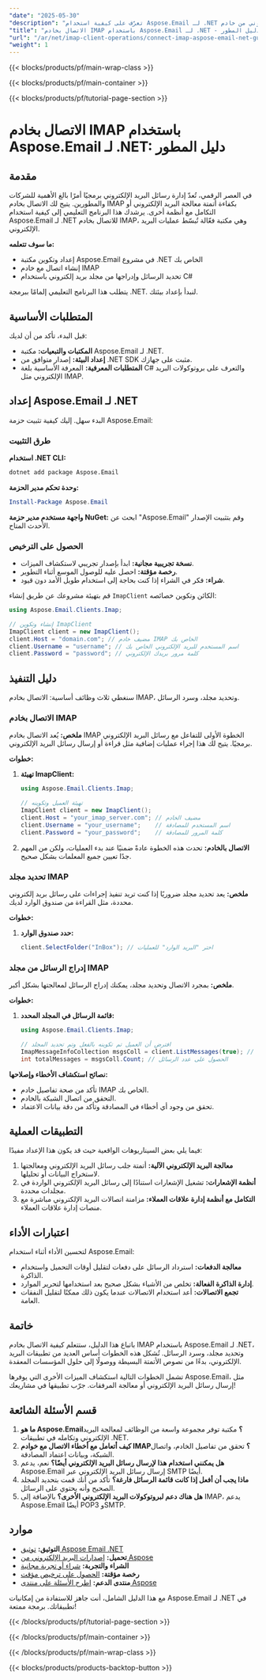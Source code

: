 ```yaml
---
"date": "2025-05-30"
"description": "تعرّف على كيفية استخدام Aspose.Email لـ .NET لتوصيل وإدارة وفهرسة رسائل البريد الإلكتروني من خادم IMAP باستخدام C#. مثالي للمطورين الذين يبحثون عن تكامل فعال للبريد الإلكتروني."
"title": "الاتصال بخادم IMAP باستخدام Aspose.Email لـ .NET - دليل المطور"
"url": "/ar/net/imap-client-operations/connect-imap-aspose-email-net-guide/"
"weight": 1
---
```


{{< blocks/products/pf/main-wrap-class >}}

{{< blocks/products/pf/main-container >}}

{{< blocks/products/pf/tutorial-page-section >}}
# الاتصال بخادم IMAP باستخدام Aspose.Email لـ .NET: دليل المطور

## مقدمة

في العصر الرقمي، تُعدّ إدارة رسائل البريد الإلكتروني برمجيًا أمرًا بالغ الأهمية للشركات والمطورين. يتيح لك الاتصال بخادم IMAP بكفاءة أتمتة معالجة البريد الإلكتروني أو التكامل مع أنظمة أخرى. يرشدك هذا البرنامج التعليمي إلى كيفية استخدام Aspose.Email لـ .NET للاتصال بخادم IMAP، وهي مكتبة فعّالة تُبسّط عمليات البريد الإلكتروني.

**ما سوف تتعلمه:**
- إعداد وتكوين مكتبة Aspose.Email في مشروع .NET الخاص بك
- إنشاء اتصال مع خادم IMAP
- تحديد الرسائل وإدراجها من مجلد بريد إلكتروني باستخدام C#

يتطلب هذا البرنامج التعليمي إلمامًا ببرمجة .NET. لنبدأ بإعداد بيئتك.

## المتطلبات الأساسية

قبل البدء، تأكد من أن لديك:
- **المكتبات والتبعيات:** مكتبة Aspose.Email لـ .NET.
- **إعداد البيئة:** إصدار متوافق من .NET SDK مثبت على جهازك.
- **المتطلبات المعرفية:** المعرفة الأساسية بلغة C# والتعرف على بروتوكولات البريد الإلكتروني مثل IMAP.

## إعداد Aspose.Email لـ .NET

البدء سهل. إليك كيفية تثبيت حزمة Aspose.Email:

### طرق التثبيت

**استخدام .NET CLI:**
```bash
dotnet add package Aspose.Email
```

**وحدة تحكم مدير الحزمة:**
```powershell
Install-Package Aspose.Email
```

**واجهة مستخدم مدير حزمة NuGet:**
ابحث عن "Aspose.Email" وقم بتثبيت الإصدار الأحدث المتاح.

### الحصول على الترخيص
- **نسخة تجريبية مجانية:** ابدأ بإصدار تجريبي لاستكشاف الميزات.
- **رخصة مؤقتة:** احصل عليه للوصول الموسع أثناء التطوير.
- **شراء:** فكر في الشراء إذا كنت بحاجة إلى استخدام طويل الأمد دون قيود.

قم بتهيئة مشروعك عن طريق إنشاء `ImapClient` الكائن وتكوين خصائصه:

```csharp
using Aspose.Email.Clients.Imap;

// إنشاء وتكوين ImapClient
ImapClient client = new ImapClient();
client.Host = "domain.com"; // مضيف خادم IMAP الخاص بك
client.Username = "username"; // اسم المستخدم للبريد الإلكتروني الخاص بك
client.Password = "password"; // كلمة مرور بريدك الإلكتروني
```

## دليل التنفيذ

سنغطي ثلاث وظائف أساسية: الاتصال بخادم IMAP، وتحديد مجلد، وسرد الرسائل.

### الاتصال بخادم IMAP

**ملخص:**
يُعد الاتصال بخادم IMAP الخطوة الأولى للتفاعل مع رسائل البريد الإلكتروني برمجيًا. يتيح لك هذا إجراء عمليات إضافية مثل قراءة أو إرسال رسائل البريد الإلكتروني.

**خطوات:**
1. **تهيئة ImapClient:** 
   ```csharp
   using Aspose.Email.Clients.Imap;
   
   // تهيئة العميل وتكوينه
   ImapClient client = new ImapClient();
   client.Host = "your_imap_server.com"; // مضيف الخادم
   client.Username = "your_username";    // اسم المستخدم للمصادقة
   client.Password = "your_password";    // كلمة المرور للمصادقة
   ```
2. **الاتصال بالخادم:** 
   تحدث هذه الخطوة عادةً ضمنيًا عند بدء العمليات، ولكن من المهم جدًا تعيين جميع المعلمات بشكل صحيح.

### تحديد مجلد IMAP

**ملخص:**
يعد تحديد مجلد ضروريًا إذا كنت تريد تنفيذ إجراءات على رسائل بريد إلكتروني محددة، مثل القراءة من صندوق الوارد لديك.

**خطوات:**
1. **حدد صندوق الوارد:** 
   ```csharp
   client.SelectFolder("InBox"); // اختر "البريد الوارد" للعمليات
   ```

### إدراج الرسائل من مجلد IMAP

**ملخص:**
بمجرد الاتصال وتحديد مجلد، يمكنك إدراج الرسائل لمعالجتها بشكل أكبر.

**خطوات:**
1. **قائمة الرسائل في المجلد المحدد:** 
   ```csharp
   using Aspose.Email.Clients.Imap;

   // افترض أن العميل تم تكوينه بالفعل وتم تحديد المجلد
   ImapMessageInfoCollection msgsColl = client.ListMessages(true); // استرجاع جميع الرسائل
   int totalMessages = msgsColl.Count; // الحصول على عدد الرسائل
   ```

**نصائح استكشاف الأخطاء وإصلاحها:**
- تأكد من صحة تفاصيل خادم IMAP الخاص بك.
- التحقق من اتصال الشبكة بالخادم.
- تحقق من وجود أي أخطاء في المصادقة وتأكد من دقة بيانات الاعتماد.

## التطبيقات العملية

فيما يلي بعض السيناريوهات الواقعية حيث قد يكون هذا الإعداد مفيدًا:
1. **معالجة البريد الإلكتروني الآلية:** أتمتة جلب رسائل البريد الإلكتروني ومعالجتها لاستخراج البيانات أو تحليلها.
2. **أنظمة الإشعارات:** تشغيل الإشعارات استنادًا إلى رسائل البريد الإلكتروني الواردة في مجلدات محددة.
3. **التكامل مع أنظمة إدارة علاقات العملاء:** مزامنة اتصالات البريد الإلكتروني مباشرة مع منصات إدارة علاقات العملاء.

## اعتبارات الأداء

لتحسين الأداء أثناء استخدام Aspose.Email:
- **معالجة الدفعات:** استرداد الرسائل على دفعات لتقليل أوقات التحميل واستخدام الذاكرة.
- **إدارة الذاكرة الفعالة:** تخلص من الأشياء بشكل صحيح بعد استخدامها لتحرير الموارد.
- **تجمع الاتصالات:** أعد استخدام الاتصالات عندما يكون ذلك ممكنًا لتقليل النفقات العامة.

## خاتمة

باتباع هذا الدليل، ستتعلم كيفية الاتصال بخادم IMAP باستخدام Aspose.Email لـ .NET، وتحديد مجلد، وسرد الرسائل. تُشكل هذه الخطوات أساس العديد من تطبيقات البريد الإلكتروني، بدءًا من نصوص الأتمتة البسيطة ووصولًا إلى حلول المؤسسات المعقدة.

تشمل الخطوات التالية استكشاف الميزات الأخرى التي يوفرها Aspose.Email، مثل إرسال رسائل البريد الإلكتروني أو معالجة المرفقات. جرّب تطبيقها في مشاريعك!

## قسم الأسئلة الشائعة

1. **ما هو Aspose.Email؟**
   مكتبة توفر مجموعة واسعة من الوظائف لمعالجة البريد الإلكتروني وتكامله في تطبيقات .NET.
2. **كيف أتعامل مع أخطاء الاتصال مع خوادم IMAP؟**
   تحقق من تفاصيل الخادم، واتصال الشبكة، وبيانات اعتماد المصادقة.
3. **هل يمكنني استخدام هذا لإرسال رسائل البريد الإلكتروني أيضًا؟**
   نعم، يدعم Aspose.Email إرسال رسائل البريد الإلكتروني عبر SMTP أيضًا.
4. **ماذا يجب أن أفعل إذا كانت قائمة الرسائل فارغة؟**
   تأكد من أنك قمت بتحديد المجلد الصحيح وأنه يحتوي على الرسائل.
5. **هل هناك دعم لبروتوكولات البريد الإلكتروني الأخرى؟**
   بالإضافة إلى IMAP، يدعم Aspose.Email أيضًا POP3 وSMTP.

## موارد

- **التوثيق:** [توثيق Aspose Email .NET](https://reference.aspose.com/email/net/)
- **تحميل:** [إصدارات البريد الإلكتروني من Aspose](https://releases.aspose.com/email/net/)
- **الشراء والتجربة:** [شراء أو تجربة مجانية](https://purchase.aspose.com/buy)
- **رخصة مؤقتة:** [الحصول على ترخيص مؤقت](https://purchase.aspose.com/temporary-license/)
- **منتدى الدعم:** [اطرح الأسئلة على منتدى Aspose](https://forum.aspose.com/c/email/10)

مع هذا الدليل الشامل، أنت جاهز للاستفادة من إمكانيات Aspose.Email لـ .NET في تطبيقاتك. برمجة ممتعة!

{{< /blocks/products/pf/tutorial-page-section >}}

{{< /blocks/products/pf/main-container >}}

{{< /blocks/products/pf/main-wrap-class >}}

{{< blocks/products/products-backtop-button >}}